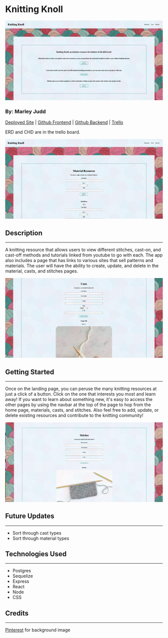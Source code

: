 # Knitting Knoll

![Home](/src/images/home.png)

### By: Marley Judd

[Deployed Site](https://knitting-knoll.herokuapp.com/) | [Github Frontend](https://github.com/marmaeju/knitting_knoll) | [Github Backend](https://github.com/marmaeju/knitting_knoll_backend) | [Trello](https://trello.com/b/7acMz9cx/knitting-knoll)

ERD and CHD are in the trello board.

![material](/src/images/material.png)

## Description

---

A knitting resource that allows users to view different stitches, cast-on, and cast-off methods and tutorials linked from youtube to go with each. The app also includes a page that has links to various sites that sell patterns and materials. The user will have the ability to create, update, and delete in the material, casts, and stitches pages.

![cast](/src/images/cast.png)

## Getting Started

---

Once on the landing page, you can peruse the many knitting resources at just a click of a button. Click on the one that interests you most and learn away! If you want to learn about something new, it's easy to access the other pages by using the navbar at the top of the page to hop from the home page, materials, casts, and stitches. Also feel free to add, update, or delete existing resources and contribute to the knitting community!

![stitch](/src/images/stitch.png)

## Future Updates

---

- Sort through cast types
- Sort through material types

## Technologies Used

---

- Postgres
- Sequelize
- Express
- React
- Node
- CSS

## Credits

---

[Pinterest](https://ar.pinterest.com/pin/629307747912492150/) for background image
